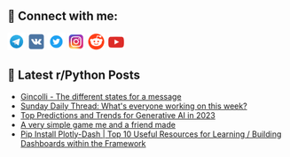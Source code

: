 ## 🔎 Connect with me:
[<img src="https://github.com/bullbesh/bullbesh/blob/main/images/Telegram.png" width="32" height="32" />](https://t.me/bullbesh)
[<img src="https://github.com/bullbesh/bullbesh/blob/main/images/VK.png" width="32" height="32" />](https://vk.com/bullbesh)
[<img src="https://github.com/bullbesh/bullbesh/blob/main/images/Twitter.png" width="32" height="32" />](https://twitter.com/bullbesh1)
[<img src="https://github.com/bullbesh/bullbesh/blob/main/images/Instagram.png" width="32" height="32" />](https://www.instagram.com/bullbesh)
[<img src="https://github.com/bullbesh/bullbesh/blob/main/images/Reddit.png" width="32" height="32" />](https://www.reddit.com/user/bullbesh)
[<img src="https://github.com/bullbesh/bullbesh/blob/main/images/YouTube.png" width="32" height="32" />](https://www.youtube.com/channel/UCtfjRs6uzgq5mfm8S06WTcg)

## 📕 Latest r/Python Posts
<!-- BLOG-POST-LIST:START -->
- [Gincolli - The different states for a message](https://www.reddit.com/r/Python/comments/1067f6f/gincolli_the_different_states_for_a_message/)
- [Sunday Daily Thread: What&#39;s everyone working on this week?](https://www.reddit.com/r/Python/comments/1063vg5/sunday_daily_thread_whats_everyone_working_on/)
- [Top Predictions and Trends for Generative AI in 2023](https://www.reddit.com/r/Python/comments/1062vag/top_predictions_and_trends_for_generative_ai_in/)
- [A very simple game me and a friend made](https://www.reddit.com/r/Python/comments/1060qgw/a_very_simple_game_me_and_a_friend_made/)
- [Pip Install Plotly-Dash | Top 10 Useful Resources for Learning / Building Dashboards within the Framework](https://www.reddit.com/r/Python/comments/1060efc/pip_install_plotlydash_top_10_useful_resources/)
<!-- BLOG-POST-LIST:END -->

